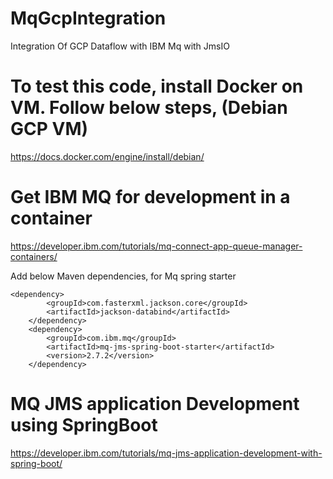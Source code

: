 # MqGcpIntegration
Integration Of GCP Dataflow with IBM Mq with JmsIO

# To test this code, install Docker on VM. Follow below steps, (Debian GCP VM)
https://docs.docker.com/engine/install/debian/

# Get IBM MQ for development in a container
https://developer.ibm.com/tutorials/mq-connect-app-queue-manager-containers/

Add below Maven dependencies, for Mq spring starter

    <dependency>
			<groupId>com.fasterxml.jackson.core</groupId>
			<artifactId>jackson-databind</artifactId>
		</dependency>
		<dependency>
			<groupId>com.ibm.mq</groupId>
			<artifactId>mq-jms-spring-boot-starter</artifactId>
			<version>2.7.2</version>
		</dependency>

# MQ JMS application Development using SpringBoot
https://developer.ibm.com/tutorials/mq-jms-application-development-with-spring-boot/
